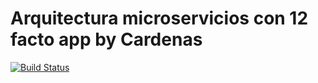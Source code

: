 # Arquitectura microservicios con 12 facto app by Cardenas


[![Build Status](https://travis-ci.org/cardenasx7/x-app.svg?branch=master)](https://travis-ci.org/cardenasx7/x-app)
